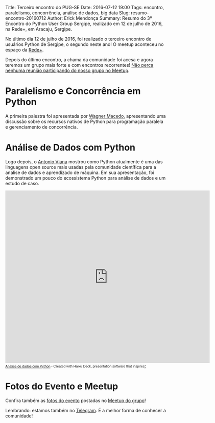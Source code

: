 Title: Terceiro encontro do PUG-SE
Date: 2016-07-12 19:00
Tags: encontro, paralelismo, concorrência, análise de dados, big data
Slug: resumo-encontro-20160712
Author: Erick Mendonça
Summary: Resumo do 3º Encontro do Python User Group Sergipe, realizado em 12 de julho de 2016, na Rede+, em Aracaju, Sergipe. 



No último dia 12 de julho de 2016, foi realizado o terceiro encontro de usuários Python de Sergipe, o segundo neste ano! O meetup aconteceu no espaço da [Rede+](http://gruporedemais.com/).

Depois do último encontro, a chama da comunidade foi acesa e agora teremos um grupo mais forte e com encontros recorrentes! [Não perca nenhuma reunião participando do nosso grupo no Meetup](http://www.meetup.com/pt-BR/pug-se/).

# Paralelismo e Concorrência em Python

A primeira palestra foi apresentada por [Wagner Macedo](https://github.com/wagnerluis1982), apresentando uma discussão sobre os recursos nativos de Python para programação paralela e gerenciamento de concorrência.

<script async class="speakerdeck-embed" data-id="67e1556936834efbb9abc64ba94cbb33" data-ratio="1.37265415549598" src="//speakerdeck.com/assets/embed.js"></script>


# Análise de Dados com Python

Logo depois, o [Antonio Viana](https://github.com/KhaoticMind) mostrou como Python atualmente é uma das linguagens open source mais usadas pela comunidade científica para a análise de dados e aprendizado de máquina. Em sua apresentação, foi demonstrado um pouco do ecossistema Python para análise de dados e um estudo de caso. 

<iframe src="https://www.haikudeck.com/e/014b8d108e/?isUrlHashEnabled=false&isPreviewEnabled=false&isHeaderVisible=false" width="640" height="541" frameborder="0" marginheight="0" marginwidth="0"></iframe><br/><span style="font-family: arial, sans-serif; font-size: 8pt;"><a title="Analise de dados com Python" href="https://www.haikudeck.com/p/014b8d108e">Analise de dados com Python</a> - Created with Haiku Deck, presentation software that inspires</span>;


# Fotos do Evento e Meetup

Confira também as [fotos do evento](http://www.meetup.com/pt-BR/pug-se/photos/231827731/) postadas no [Meetup do grupo](http://www.meetup.com/pt-BR/pug-se/)! 

Lembrando: estamos também no [Telegram](https://telegram.me/joinchat/Acry5z79kyPZDqK4Bgu9FQ). É a melhor forma de conhecer a comunidade!

